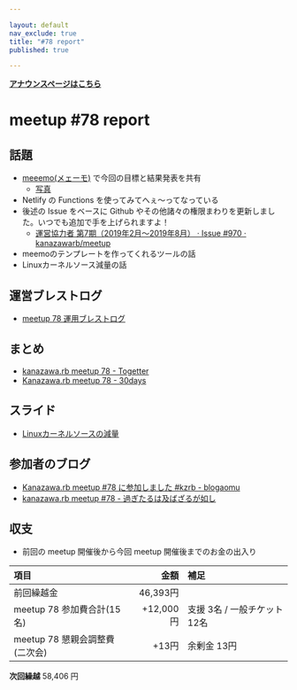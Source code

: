 ```yaml
---

layout: default
nav_exclude: true
title: "#78 report"
published: true

---
```


<div style="text-align: left;"><a href="/78/"><strong>アナウンスページはこちら</strong></a></div>

# meetup #78 report

## 話題

* [meeemo(メェーモ)](https://meeemo.space/) で今回の目標と結果発表を共有
    + [写真](http://30d.jp/kzrb/68/photo/199)
* Netlify の Functions を使ってみてへぇ〜ってなっている 
* 後述の Issue をベースに Github やその他諸々の権限まわりを更新しました。いつでも追加で手を上げられますよ！
    + [運営協力者 第7期（2019年2月〜2019年8月） · Issue #970 · kanazawarb/meetup ](https://github.com/kanazawarb/meetup/issues/970)
* meemoのテンプレートを作ってくれるツールの話
* Linuxカーネルソース減量の話


## 運営ブレストログ

* [meetup 78 運用ブレストログ](https://github.com/kanazawarb/meetup/wiki/meetup-78-%E9%81%8B%E7%94%A8%E3%83%96%E3%83%AC%E3%82%B9%E3%83%88%E3%83%AD%E3%82%B0)

## まとめ

* [kanazawa.rb meetup 78 - Togetter](https://togetter.com/li/1320597)
* [Kanazawa.rb meetup 78 - 30days](http://30d.jp/kzrb/68)


## スライド

* [Linuxカーネルソースの減量](https://speakerdeck.com/sat/linuxkanerusosufalsejian-liang)

## 参加者のブログ

* [Kanazawa.rb meetup #78 に参加しました #kzrb \- blogaomu](https://www.blogaomu.com/entry/kzrb78)
* [kanazawa.rb meetup #78 \- 過ぎたるは及ばざるが如し](https://www.aligatame.net/entry/2019/02/19/204931)

## 収支

<!-- 適宜更新する(以下は meetup 45 の内容を例示) -->

* 前回の meetup 開催後から今回 meetup 開催後までのお金の出入り

|項目                           |金額         |補足                                               |
|:------------------------------|------------:|:--------------------------------------------------|
| 前回繰越金                    |    46,393円 |                                                   |
| meetup 78 参加費合計(15名)    |   +12,000円 | 支援 3名 / 一般チケット 12名                  |
| meetup 78 懇親会調整費(二次会)|      +13円 | 余剰金 13円                                      |

**次回繰越**  58,406 円

